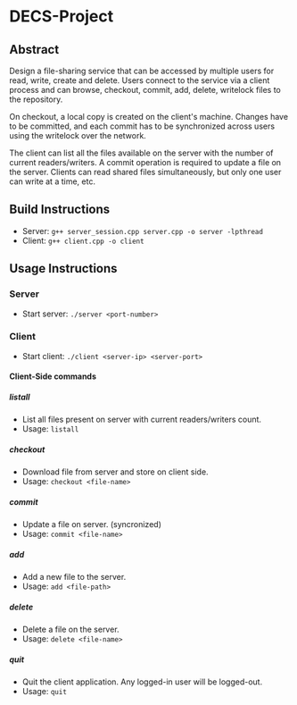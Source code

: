 # DECS-Project
## Abstract
Design a file-sharing service that can be accessed by multiple users for read, write, create and delete. Users connect to the service via a client process and can browse, checkout, commit, add, delete, writelock files to the repository.

On checkout, a local copy is created on the client's machine. Changes have to be committed, and each commit has to be synchronized across users using the writelock over the network.

The client can list all the files available on the server with the number of current readers/writers. A commit operation is required to update a file on the server.
Clients can read shared files simultaneously, but only one user can write at a time, etc.

## Build Instructions

- Server: `g++ server_session.cpp server.cpp -o server -lpthread`
- Client: `g++ client.cpp -o client`

## Usage Instructions

### Server

- Start server: `./server <port-number>`

### Client

- Start client: `./client <server-ip> <server-port>`

#### Client-Side commands

##### listall

- List all files present on server with current readers/writers count.
- Usage: `listall`

##### checkout

- Download file from server and store on client side.
- Usage: `checkout <file-name>`

##### commit

- Update a file on server. (syncronized)
- Usage: `commit <file-name>`

##### add

- Add a new file to the server.
- Usage: `add <file-path>`

##### delete

- Delete a file on the server.
- Usage: `delete <file-name>`

##### quit

- Quit the client application. Any logged-in user will be logged-out.
- Usage: `quit`

